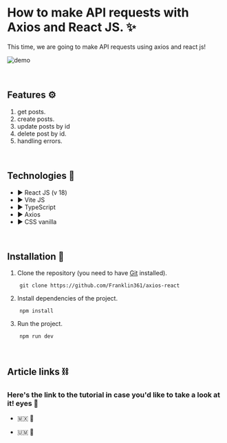 # How to make API requests with Axios and React JS. ✨

This time, we are going to make API requests using axios and react js!

![demo](https://res.cloudinary.com/dnxchppfm/image/upload/v1665852033/axios-react/Videograbaci%C3%B3n_2022-10-15_11_39_13_crykuv.gif)


&nbsp;

## **Features ⚙️**

1. get posts.
1. create posts.
2. update posts by id 
3. delete post by id.
3. handling errors.

&nbsp;

## **Technologies 🧪**

- ▶️ React JS (v 18)
- ▶️ Vite JS
- ▶️ TypeScript
- ▶️ Axios
- ▶️ CSS vanilla 

&nbsp;

## **Installation 🧰**

1. Clone the repository (you need to have [Git](https://git-scm.com) installed).

```shell
    git clone https://github.com/Franklin361/axios-react
```

2.  Install dependencies of the project.

```shell
    npm install
```

3. Run the project.
```shell
    npm run dev
```

&nbsp;

## **Article links ⛓️**

### Here's the link to the tutorial in case you'd like to take a look at it! eyes 👀

- 🇲🇽 🔗 

- 🇺🇲 🔗 
